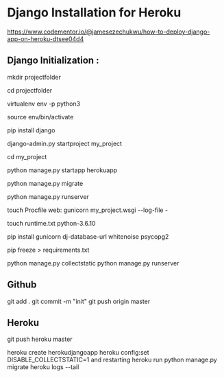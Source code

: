 # Django Installation for Heroku

https://www.codementor.io/@jamesezechukwu/how-to-deploy-django-app-on-heroku-dtsee04d4

## Django Initialization :

mkdir projectfolder

cd projectfolder

virtualenv env -p python3

source env/bin/activate

pip install django

django-admin.py startproject my_project

cd my_project

python manage.py startapp herokuapp

python manage.py migrate

python manage.py runserver

touch Procfile
    web: gunicorn my_project.wsgi --log-file -

touch runtime.txt
    python-3.6.10

pip install gunicorn dj-database-url whitenoise psycopg2

pip freeze > requirements.txt

python manage.py collectstatic
python manage.py runserver

## Github 

git add .
git commit -m "init"
git push origin master

## Heroku 

git push heroku master

heroku create herokudjangoapp
heroku config:set   DISABLE_COLLECTSTATIC=1 and restarting
heroku run python manage.py migrate
heroku logs --tail
